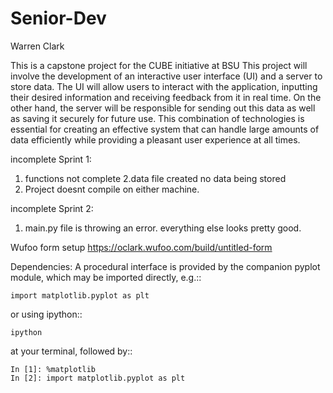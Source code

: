 # Senior-Dev
Warren Clark

This is a capstone project for the CUBE initiative at BSU This project will involve the development of an interactive user interface (UI) and a server to store data. The UI will allow users to interact with the application, inputting their desired information and receiving feedback from it in real time. On the other hand, the server will be responsible for sending out this data as well as saving it securely for future use. This combination of technologies is essential for creating an effective system that can handle large amounts of data efficiently while providing a pleasant user experience at all times.


incomplete Sprint 1: 
1. functions not complete
2.data file created no data being stored
3. Project doesnt compile on either machine.
 
incomplete Sprint 2: 
1. main.py file is throwing an error. everything else looks pretty good.

Wufoo form setup 
https://oclark.wufoo.com/build/untitled-form



Dependencies: A procedural interface is provided by the companion pyplot module,
which may be imported directly, e.g.::

    import matplotlib.pyplot as plt

or using ipython::

    ipython

at your terminal, followed by::

    In [1]: %matplotlib
    In [2]: import matplotlib.pyplot as plt
